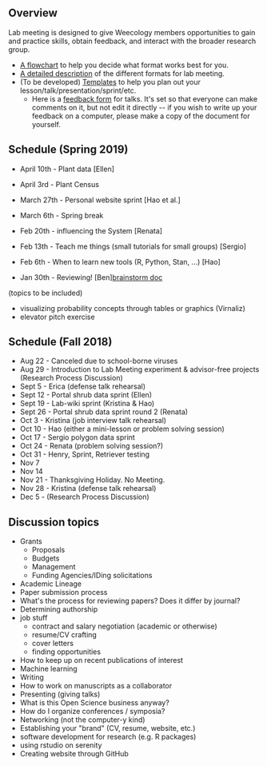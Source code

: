 ## Overview
Lab meeting is designed to give Weecology members opportunities to gain and practice skills, obtain feedback, and interact with the broader research group.
* [A flowchart](https://github.com/weecology/lab-wiki/blob/master/uploads/flowchart.png) to help you decide what format works best for you.
* [A detailed description](https://github.com/weecology/lab-wiki/wiki/WEecology:-Lab-Meeting-Format-Description) of the different formats for lab meeting.
* (To be developed) [Templates]() to help you plan out your lesson/talk/presentation/sprint/etc.
  - Here is a [feedback form](https://docs.google.com/document/d/12RS_PGXJ8-pSdakyIH1WZAsR90gWCRV4KdBzii2uy8o/edit?usp=sharing) for talks. It's set so that everyone can make comments on it, but not edit it directly -- if you wish to write up your feedback on a computer, please make a copy of the document for yourself.

## Schedule (Spring 2019)

* April 10th - Plant data [Ellen]
* April 3rd - Plant Census 

* March 27th - Personal website sprint [Hao et al.]
* March 6th - Spring break
* Feb 20th - influencing the System [Renata]
* Feb 13th - Teach me things (small tutorials for small groups) [Sergio]
* Feb 6th - When to learn new tools (R, Python, Stan, ...) [Hao]
* Jan 30th - Reviewing! [Ben][brainstorm doc](https://docs.google.com/document/d/16jriya7CpTR3mWrILZalBV28PobaRt9AMI63ApJ9e6M/edit?usp=sharing)

(topics to be included)
* visualizing probability concepts through tables or graphics (Virnaliz)
* elevator pitch exercise


## Schedule (Fall 2018)

* Aug 22 - Canceled due to school-borne viruses
* Aug 29 - Introduction to Lab Meeting experiment & advisor-free projects (Research Process Discussion)
* Sept 5 - Erica (defense talk rehearsal)
* Sept 12 - Portal shrub data sprint (Ellen)
* Sept 19 - Lab-wiki sprint (Kristina & Hao)
* Sept 26 - Portal shrub data sprint round 2 (Renata)
* Oct 3 - Kristina (job interview talk rehearsal)
* Oct 10 - Hao (either a mini-lesson or problem solving session)
* Oct 17 - Sergio polygon data sprint
* Oct 24 - Renata (problem solving session?)
* Oct 31 - Henry, Sprint, Retriever testing
* Nov 7
* Nov 14
* Nov 21 - Thanksgiving Holiday. No Meeting.
* Nov 28 - Kristina (defense talk rehearsal)
* Dec 5  - (Research Process Discussion)


## Discussion topics

* Grants
    * Proposals
    * Budgets
    * Management
    * Funding Agencies/IDing solicitations
* Academic Lineage
* Paper submission process
* What's the process for reviewing papers? Does it differ by journal?
* Determining authorship
* job stuff
  - contract and salary negotiation (academic or otherwise)
  - resume/CV crafting
  - cover letters
  - finding opportunities
* How to keep up on recent publications of interest
* Machine learning
* Writing
* How to work on manuscripts as a collaborator
* Presenting (giving talks)
* What is this Open Science business anyway?
* How do I organize conferences / symposia?
* Networking (not the computer-y kind)
* Establishing your "brand" (CV, resume, website, etc.)
* software development for research (e.g. R packages)  
* using rstudio on serenity
* Creating website through GitHub